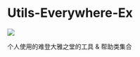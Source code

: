 # Utils-Everywhere-Ex

[![](https://jitpack.io/v/SenhLinsh/Utils-Everywhere-Ex.svg)](https://jitpack.io/#SenhLinsh/Utils-Everywhere-Ex)

个人使用的难登大雅之堂的工具 & 帮助类集合
